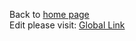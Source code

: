 Back to [home page](README.md)  
Edit please visit: [Global Link](https://github.com/BBong119/bbong119.github.io/blob/master/globalVariableLink.md)  
